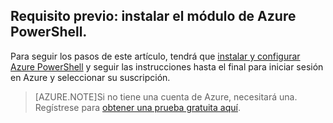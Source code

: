 ## Requisito previo: instalar el módulo de Azure PowerShell.
Para seguir los pasos de este artículo, tendrá que [instalar y configurar Azure PowerShell](powershell-install-configure.md) y seguir las instrucciones hasta el final para iniciar sesión en Azure y seleccionar su suscripción.

> [AZURE.NOTE]Si no tiene una cuenta de Azure, necesitará una. Regístrese para [obtener una prueba gratuita aquí](sign-up-organization.md).

<!---HONumber=Oct15_HO2-->